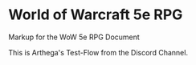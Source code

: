 # World of Warcraft 5e RPG
Markup for the WoW 5e RPG Document

This is Arthega's Test-Flow from the Discord Channel.
